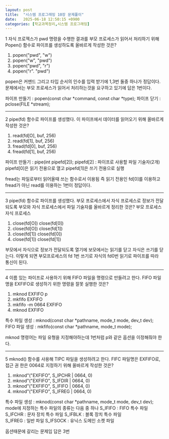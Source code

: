 ```yaml
---
layout: post
title:  "시스템 프로그래밍 10장 문제풀이"
date:   2025-06-18 12:50:15 +0900
categories: [학교과목정리,시스템 프로그래밍]
---
```

1 자식 프로젝스가 pwd 명령을 수행한 결과를 부모 프로세스가 읽어서 처리하기 위해 Popen() 함수로 파이프를 생성하도록 올바르게 작성한 것은?
1. popen("pwd", "w")
2. popen("w", "pwd")
3. popen("pwd", "r")
4. popen("r". "pwd")

popen은 커맨드 그리고 타입 순서의 인수를 입력 받기에 1,3번 둘중 하나가 정답이다.
문제에서는 부모 프로세스가 읽어서 처리하는것을 요구하고 있기에 답은 1번이다.

파이프 만들기 : popen(const char *command, const char *type);
파이프 닫기 : pclose(FILE *stream);


---
2 pipe(fd) 함수로 파이프를 생성했다. 이 파이프에서 데이터를 읽어오기 위해 올바르게 작성한
것은?
1. read(fd[O], buf, 256)
2. read(fd[1], buf, 256)
3. fread(fd[0], buf, 256)
4. fread(fd[1], buf, 256)

파이프 만들기 : pipe(int pipefd[2]);
pipefd[2] : 파이프로 사용할 파일 기술자(2개) 
pipefd[0]은 읽기 전용으로 열고 pipefd[1]은 쓰기 전용으로 실행 

fread는 파일로부터 읽어올때 쓰는 함수로서 이용됨 즉 읽기 전용인 fd[0]를 이용하고 fread가 아닌 read를 이용하는 1번이 정답이다.

---
3 pipe(fd) 함수로 파이프를 생성했다. 부모 프로세스에서 자식 프로세스로 정보가 전달되도록
부모와 자식 프로세스에서 파일 기술자를 올바르게 정리한 것은?
    부모 프로세스       자식 프로세스
1. close(fd[O])     close(fd[0])
2. close(fd[O])     close(fd[1])
3. close(fd[1])     close(fd[0])
4. close(fd[1])     close(fd[1])

부모에서 자식으로 정보가 전달되도록 열기에 보모에서는 읽기를 닫고 자식은 쓰기를 닫는다. 이렇게 되면 부모프로세스의 fd 1번 쓰기로 자식의 fd0번 읽기로 파이프를 따라 통신이 된다.

---
4 이름 있는 파이프로 사용하기 위해 FIFO 파일을 명령으로 만들려고 한다. FIFO 파일명을 EXFIFO로 생성하기 위한 명령을 잘못 실행한 것은?
1. mknod EXFIFO p
2. mkfifo EXFIFO
3. mkfifo -m 0664 EXFIFO
4. mknod EXFIFO

특수 파일 생성 : mknod(const char *pathname, mode_t mode, dev_t dev);
FIFO 파일 생성 : mkfifo(const char *pathname, mode_t mode);

mknod 명령어는 파일 유형을 지정해야하는데 1번처럼 p와 같은 옵션을 이정해줘야 한다.

---
5 mknod() 함수를 사용해 TIPC 파일을 생성하려고 한다. FIFC 파일명은 EXFIFO로, 접근 권 한은 0064로 지정하기 위해 올바르게 작성한 것은?
1. mknod"("EXFIFO", S_IPCHR | 0664, 0)
2. mknod"("EXFIFO", S_IFDIR | 0664, 0)
3. mknod"("EXFIFO", S_IFIFO | 0664, 0)
4. mknod"("EXFIFO", S_IFREG | 0664, 0)

특수 파일 생성 : mknod(const char *pathname, mode_t mode, dev_t dev);
mode에 지정하는 특수 파일의 종류는 다음 중 하나
S_IFIFO : FIFO 특수 파일 			
S_IFCHR : 문자 장치 특수 파일
S_IFBLK : 블록 장치 특수 파일		
S_IFREG : 일반 파일
S_IFSOCK : 유닉스 도메인 소켓 파일

옵션때문에 갈리는 문제임 답은 3번

